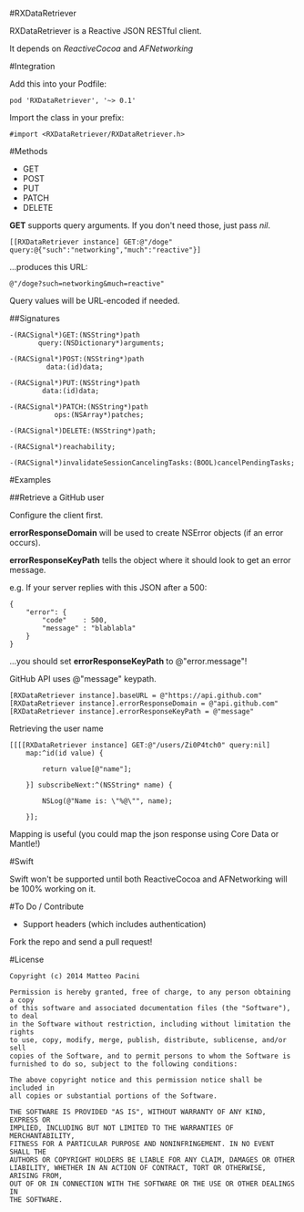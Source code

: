 #RXDataRetriever

RXDataRetriever is a Reactive JSON RESTful client.

It depends on *ReactiveCocoa* and *AFNetworking*

#Integration

Add this into your Podfile:

    pod 'RXDataRetriever', '~> 0.1'

Import the class in your prefix:

    #import <RXDataRetriever/RXDataRetriever.h>

#Methods

- GET
- POST
- PUT
- PATCH
- DELETE

**GET** supports query arguments. If you don't need those, just pass *nil*.

    [[RXDataRetriever instance] GET:@"/doge" query:@{"such":"networking","much":"reactive"}]

...produces this URL:

    @"/doge?such=networking&much=reactive"

Query values will be URL-encoded if needed.

##Signatures

    -(RACSignal*)GET:(NSString*)path
           query:(NSDictionary*)arguments;
    
    -(RACSignal*)POST:(NSString*)path
             data:(id)data;
    
    -(RACSignal*)PUT:(NSString*)path
            data:(id)data;
    
    -(RACSignal*)PATCH:(NSString*)path
               ops:(NSArray*)patches;
    
    -(RACSignal*)DELETE:(NSString*)path;
    
    -(RACSignal*)reachability;
    
    -(RACSignal*)invalidateSessionCancelingTasks:(BOOL)cancelPendingTasks;

#Examples

##Retrieve a GitHub user

Configure the client first.

**errorResponseDomain** will be used to create NSError objects (if an error occurs).

**errorResponseKeyPath** tells the object where it should look to get an error message.

e.g. If your server replies with this JSON after a 500:
 
    {
        "error": {
            "code"    : 500,
            "message" : "blablabla"
        }
    }
 
 ...you should set **errorResponseKeyPath** to @"error.message"!
 
 GitHub API uses @"message" keypath.

    [RXDataRetriever instance].baseURL = @"https://api.github.com"
    [RXDataRetriever instance].errorResponseDomain = @"api.github.com"
    [RXDataRetriever instance].errorResponseKeyPath = @"message"

Retrieving the user name

    [[[[RXDataRetriever instance] GET:@"/users/Zi0P4tch0" query:nil]
        map:^id(id value) {
        
            return value[@"name"];
        
        }] subscribeNext:^(NSString* name) {
        
            NSLog(@"Name is: \"%@\"", name);
        
        }];

Mapping is useful (you could map the json response using Core Data or Mantle!)

#Swift

Swift won't be supported until both ReactiveCocoa and AFNetworking will be 100% working on it.

#To Do / Contribute

- Support headers (which includes authentication)


Fork the repo and send a pull request!

#License

    Copyright (c) 2014 Matteo Pacini
    
    Permission is hereby granted, free of charge, to any person obtaining a copy
    of this software and associated documentation files (the "Software"), to deal
    in the Software without restriction, including without limitation the rights
    to use, copy, modify, merge, publish, distribute, sublicense, and/or sell
    copies of the Software, and to permit persons to whom the Software is
    furnished to do so, subject to the following conditions:
    
    The above copyright notice and this permission notice shall be included in
    all copies or substantial portions of the Software.
    
    THE SOFTWARE IS PROVIDED "AS IS", WITHOUT WARRANTY OF ANY KIND, EXPRESS OR
    IMPLIED, INCLUDING BUT NOT LIMITED TO THE WARRANTIES OF MERCHANTABILITY,
    FITNESS FOR A PARTICULAR PURPOSE AND NONINFRINGEMENT. IN NO EVENT SHALL THE
    AUTHORS OR COPYRIGHT HOLDERS BE LIABLE FOR ANY CLAIM, DAMAGES OR OTHER
    LIABILITY, WHETHER IN AN ACTION OF CONTRACT, TORT OR OTHERWISE, ARISING FROM,
    OUT OF OR IN CONNECTION WITH THE SOFTWARE OR THE USE OR OTHER DEALINGS IN
    THE SOFTWARE.

